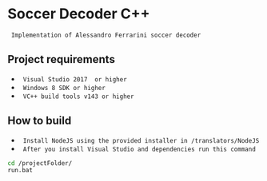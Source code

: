 # Soccer Decoder C++

```  Implementation of Alessandro Ferrarini soccer decoder  ```

## Project requirements

- ```  Visual Studio 2017  or higher  ```
- ```  Windows 8 SDK or higher  ```
- ```  VC++ build tools v143 or higher  ```

## How to build

- ```  Install NodeJS using the provided installer in /translators/NodeJS ```
- ```  After you install Visual Studio and dependencies run this command  ```

```sh
cd /projectFolder/
run.bat
```